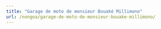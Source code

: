 ```yaml
---
title: "Garage de moto de monsieur Bouaké Millimono"
url: /nongoa/garage-de-moto-de-monsieur-bouake-millimono/
---
```

